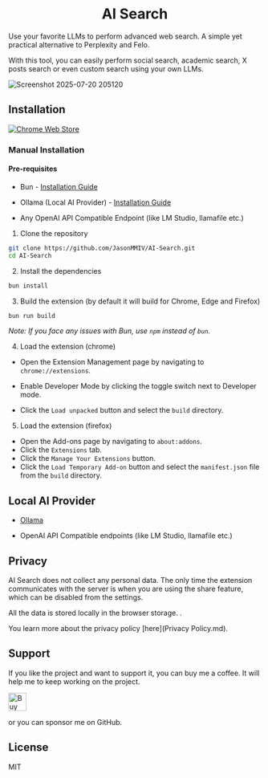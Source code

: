 <p align="center">
    <h1 align="center">AI Search</h1>
</p>

</p>

Use your favorite LLMs to perform advanced web search. A simple yet practical alternative to Perplexity and Felo.

With this tool, you can easily perform social search, academic search, X posts search or even custom search using your own LLMs.

![Screenshot 2025-07-20 205120](https://github.com/user-attachments/assets/13d4e797-08bf-4deb-a464-b36529ab8158)

## Installation

[![Chrome Web Store](https://pub-35424b4473484be483c0afa08c69e7da.r2.dev/UV4C4ybeBTsZt43U4xis.png)](https://chromewebstore.google.com/detail/ai-search/pgeladhpkenagnakgfbidhfbceiejodo)

### Manual Installation

#### Pre-requisites

- Bun - [Installation Guide](https://bun.sh/)

- Ollama (Local AI Provider) - [Installation Guide](https://ollama.com)

- Any OpenAI API Compatible Endpoint (like LM Studio, llamafile etc.)
1. Clone the repository

```bash
git clone https://github.com/JasonMMIV/AI-Search.git
cd AI-Search
```

2. Install the dependencies

```bash
bun install
```

3. Build the extension (by default it will build for Chrome, Edge and Firefox)

```bash
bun run build
```

_Note: If you face any issues with Bun, use `npm` instead of `bun`._

4. Load the extension (chrome)
- Open the Extension Management page by navigating to `chrome://extensions`.

- Enable Developer Mode by clicking the toggle switch next to Developer mode.

- Click the `Load unpacked` button and select the `build` directory.
5. Load the extension (firefox)
- Open the Add-ons page by navigating to `about:addons`.
- Click the `Extensions` tab.
- Click the `Manage Your Extensions` button.
- Click the `Load Temporary Add-on` button and select the `manifest.json` file from the `build` directory.

## Local AI Provider

- [Ollama](https://github.com/ollama/ollama)

- OpenAI API Compatible endpoints (like LM Studio, llamafile etc.)

## Privacy

AI Search does not collect any personal data. The only time the extension communicates with the server is when you are using the share feature, which can be disabled from the settings.

All the data is stored locally in the browser storage. .

You learn more about the privacy policy [here](Privacy Policy.md).

## Support

If you like the project and want to support it, you can buy me a coffee. It will help me to keep working on the project.

<a href='https://ko-fi.com/jasonmmiv' target='_blank'><img height='36' style='border:0px;height:36px;' src='https://storage.ko-fi.com/cdn/kofi2.png?v=3' border='0' alt='Buy Me a Coffee at ko-fi.com' /></a>

or you can sponsor me on GitHub.

## License

MIT
